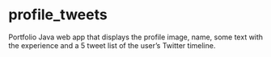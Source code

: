 # profile_tweets
 Portfolio Java web app that displays the profile image, name, some text with the experience and a 5 tweet list of the user’s Twitter timeline.
